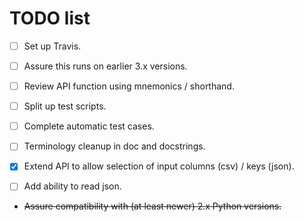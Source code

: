 # TODO list

- [ ] Set up Travis.

- [ ] Assure this runs on earlier 3.x versions.

- [ ] Review API function using mnemonics / shorthand.

- [ ] Split up test scripts.

- [ ] Complete automatic test cases.

- [ ] Terminology cleanup in doc and docstrings.

- [x] Extend API to allow selection of input columns (csv) / keys (json).

- [ ] Add ability to read json.

- ~~Assure compatibility with (at least newer) 2.x Python versions.~~
